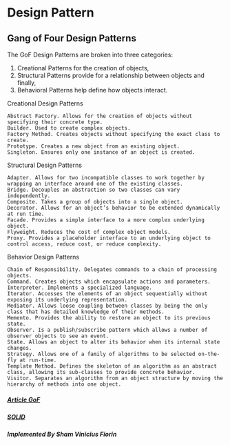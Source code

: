 # Design Pattern

## Gang of Four Design Patterns

The GoF Design Patterns are broken into three categories:
1. Creational Patterns for the creation of objects, 
2. Structural Patterns  provide for a relationship between objects and finally, 
3. Behavioral Patterns help define how objects interact.


Creational Design Patterns

    Abstract Factory. Allows for the creation of objects without specifying their concrete type.
    Builder. Used to create complex objects.
    Factory Method. Creates objects without specifying the exact class to create.
    Prototype. Creates a new object from an existing object.
    Singleton. Ensures only one instance of an object is created.

Structural Design Patterns

    Adapter. Allows for two incompatible classes to work together by wrapping an interface around one of the existing classes.
    Bridge. Decouples an abstraction so two classes can vary independently.
    Composite. Takes a group of objects into a single object.
    Decorator. Allows for an object’s behavior to be extended dynamically at run time.
    Facade. Provides a simple interface to a more complex underlying object.
    Flyweight. Reduces the cost of complex object models.
    Proxy. Provides a placeholder interface to an underlying object to control access, reduce cost, or reduce complexity.

Behavior Design Patterns

    Chain of Responsibility. Delegates commands to a chain of processing objects.
    Command. Creates objects which encapsulate actions and parameters.
    Interpreter. Implements a specialized language.
    Iterator. Accesses the elements of an object sequentially without exposing its underlying representation.
    Mediator. Allows loose coupling between classes by being the only class that has detailed knowledge of their methods.
    Memento. Provides the ability to restore an object to its previous state.
    Observer. Is a publish/subscribe pattern which allows a number of observer objects to see an event.
    State. Allows an object to alter its behavior when its internal state changes.
    Strategy. Allows one of a family of algorithms to be selected on-the-fly at run-time.
    Template Method. Defines the skeleton of an algorithm as an abstract class, allowing its sub-classes to provide concrete behavior.
    Visitor. Separates an algorithm from an object structure by moving the hierarchy of methods into one object.
    
##### [Article GoF](https://springframework.guru/gang-of-four-design-patterns/)

##### [SOLID](https://springframework.guru/solid-principles-object-oriented-programming/)

##### Implemented By Sham Vinicius Fiorin
